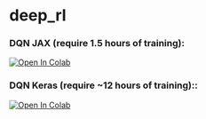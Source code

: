 # deep_rl

### DQN JAX (require 1.5 hours of training):
[![Open In Colab](https://colab.research.google.com/assets/colab-badge.svg)](https://colab.research.google.com/github/IbrahimAlshubaily/deep_rl/blob/main/DQN_jax.ipynb)

### DQN Keras (require ~12 hours of training)::
[![Open In Colab](https://colab.research.google.com/assets/colab-badge.svg)](https://colab.research.google.com/github/IbrahimAlshubaily/deep_rl/blob/main/DQN_keras.ipynb)


